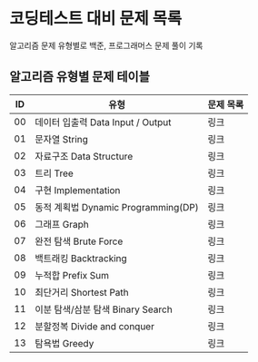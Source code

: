 # 코딩테스트 대비 문제 목록
알고리즘 문제 유형별로 백준, 프로그래머스 문제 풀이 기록
## 알고리즘 유형별 문제 테이블
|ID|유형|문제 목록|
|------|---|---|
|00|데이터 입출력 Data Input / Output|링크|
|01|문자열 String|링크|
|02|자료구조 Data Structure|링크|
|03|트리 Tree|링크|
|04|구현 Implementation|링크|
|05|동적 계획법 Dynamic Programming(DP)|링크|
|06|그래프 Graph|링크|
|07|완전 탐색 Brute Force|링크|
|08|백트래킹 Backtracking|링크|
|09|누적합 Prefix Sum|링크|
|10|최단거리 Shortest Path|링크|
|11|이분 탐색/삼분 탐색 Binary Search|링크|
|12|분할정복 Divide and conquer|링크|
|13|탐욕법 Greedy|링크|
